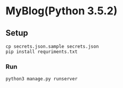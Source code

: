 # MyBlog(Python 3.5.2)

## Setup
    cp secrets.json.sample secrets.json
    pip install requriments.txt
### Run
    python3 manage.py runserver
